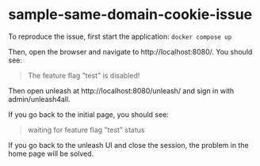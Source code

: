 # sample-same-domain-cookie-issue

To reproduce the issue, first start the application: `docker compose up`

Then, open the browser and navigate to http://localhost:8080/. You should see:

> The feature flag "test" is disabled!


Then open unleash at http://localhost:8080/unleash/ and sign in with admin/unleash4all.

If you go back to the initial page, you should see:

> waiting for feature flag "test" status

If you go back to the unleash UI and close the session, the problem in the home page will be solved.